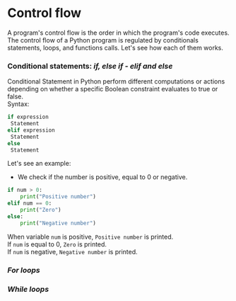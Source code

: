 # Control flow
A program's control flow is the order in which the program's code executes. The control flow of a Python program is regulated by conditionals statements, loops, and functions calls. Let's see how each of them works.

### Conditional statements: *if, else if - elif and else*
Conditional Statement in Python perform different computations or actions depending on whether a specific Boolean constraint evaluates to true or false. <br/>
Syntax:<br/>
````python
if expression
 Statement
elif expression 
 Statement
else
 Statement
````
Let's see an example:
- We check if the number is positive, equal to 0 or negative.<br/>
````python
if num > 0:
    print("Positive number")
elif num == 0:
    print("Zero")
else:
    print("Negative number")
````
When variable `num` is positive, `Positive number` is printed. <br/>
If `num` is equal to 0, `Zero` is printed. <br/>
If `num` is negative, `Negative number` is printed.
### *For loops*
### *While loops*

